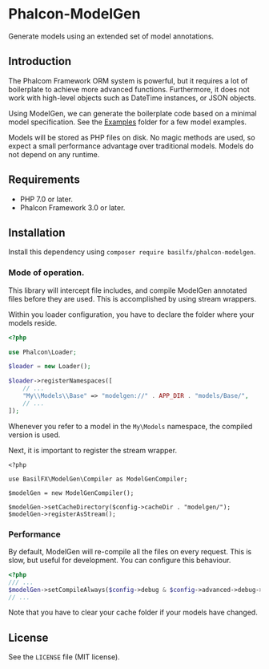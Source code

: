 # Phalcon-ModelGen
Generate models using an extended set of model annotations.

## Introduction
The Phalcom Framework ORM system is powerful, but it requires a lot of boilerplate to achieve more advanced functions. Furthermore, it does not work with high-level objects such as DateTime instances, or JSON objects.

Using ModelGen, we can generate the boilerplate code based on a minimal model specification. See the [Examples](examples/README.md) folder for a few model examples.

Models will be stored as PHP files on disk. No magic methods are used, so expect a small performance advantage over traditional models. Models do not depend on any runtime.

## Requirements
* PHP 7.0 or later.
* Phalcon Framework 3.0 or later.

## Installation
Install this dependency using `composer require basilfx/phalcon-modelgen`.

### Mode of operation.
This library will intercept file includes, and compile ModelGen annotated files before they are used. This is accomplished by using stream wrappers.

Within you loader configuration, you have to declare the folder where your models reside.

```php
<?php

use Phalcon\Loader;

$loader = new Loader();

$loader->registerNamespaces([
    // ...
    "My\\Models\\Base" => "modelgen://" . APP_DIR . "models/Base/",
    // ...
]);
```

Whenever you refer to a model in the `My\Models` namespace, the compiled version is used.

Next, it is important to register the stream wrapper.

```
<?php

use BasilFX\ModelGen\Compiler as ModelGenCompiler;

$modelGen = new ModelGenCompiler();

$modelGen->setCacheDirectory($config->cacheDir . "modelgen/");
$modelGen->registerAsStream();
```

### Performance
By default, ModelGen will re-compile all the files on every request. This is slow, but useful for development. You can configure this behaviour.

```php
<?php
/// ...
$modelGen->setCompileAlways($config->debug & $config->advanced->debug->modelGen);
// ...
```

Note that you have to clear your cache folder if your models have changed.

## License
See the `LICENSE` file (MIT license).
